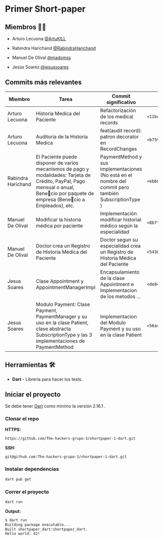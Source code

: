 # Primer Short-paper

## Miembros 🦸‍♂️

- Arturo Lecuona [@ArtuKILL](https://github.com/ArtuKILL)

- Rabindra Harichand [@RabindraHarichand](https://github.com/RabindraHarichand)

- Manuel De Olival [@madomss](https://github.com/madomss)

- Jesús Soarez [@jesussoares](https://github.com/jesussoares)

## Commits más relevantes

| Miembro            | Tarea                                                                                                                                                                                 | Commit significativo                                                                                  | Commit HASH                                  |
| ------------------ | ------------------------------------------------------------------------------------------------------------------------------------------------------------------------------------- | ----------------------------------------------------------------------------------------------------- | -------------------------------------------- |
| Arturo Lecuona     | Historia Medica del Paciente                                                                                                                                                          | Refactorización de los medical records                                                                | `<11bc3186d82bb9c90ba8d36fa18e7d9344c0125d>` |
| Arturo Lecuona     | Auditoria de la Historia Medica                                                                                                                                                       | feat(audit record): patron decorator en RecordChanges                                                 | `<b759cd1e62fbc9b2d90e5154c4b1a27c8a842735>` |
| Rabindra Harichand | El Paciente puede disponer de varios mecanismos de pago y modalidades: Tarjeta de Crédito, PayPal, Pago mensual o anual, Benecio por paquete de empresa (Benecio a Empleados), etc. | PaymentMethod y sus implementaciones (No está en el nombre del commit pero también SubscriptionType ) | `<eb60c7eda9ca7aec85ddb1d953f3839265bcba52>` |
| Manuel De Olival   | Modificar la historia médica por paciente                                                                                                                                             | Implementación modificar historial médico según la especialidad                                       | `<8b7f10dc8b19ca59426bd64b295693b9a4fa27db>` |
| Manuel De Olival   | Doctor crea un Registro de Historia Médica del Paciente                                                                                                                               | Doctor segun su especialidad crea un Registro de Historia Médica del Paciente                         | `<5436bb15832f32a40cb48cb082a9a7e5c59b09db>` |
| Jesus Soares       | Clase Appointment y AppointmentManagerImpl                                                                                                                                            | Encapsulamiento de la clase Appointment e Implementacion de los metodos …                             | `<de846f987935ee909ec30a2a3a2c0f14aca7851d>` |
| Jesus Soares       | Modulo Payment: Clase Payment, PaymentManager y su uso en la clase Patient, clase abstracta SubscriptionType y las 3 implementaciones de PaymentMethod                                | Implementacion del Modulo Payment y su uso en la clase Patient                                        | `<56a4d2c4f7a38a890081778012cc02590c7b6655>` |


## Herramientas 🛠

- **Dart** - Libreria para hacer los tests.

## Iniciar el proyecto

Se debe tener [Dart](https://dart.dev/get-dart) como minimo la versión 2.16.1 .

### Clonar el repo

**HTTPS:**

```bash
https://github.com/The-hackers-grupo-3/shortpaper-1-dart.git
```

**SSH:**

```bash
git@github.com:The-hackers-grupo-3/shortpaper-1-dart.git
```

### Instalar dependencias

```bash
dart pub get
```

### Correr el proyecto

```bash
dart run
```

**Output:**

```bash
$ dart run 
Building package executable...
Built shortpaper_dart:shortpaper_dart.
Hello world: 42!
```

